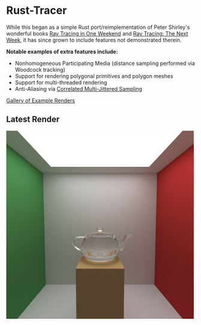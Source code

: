 # Rust-Tracer

While this began as a simple Rust port/reimplementation of Peter Shirley's wonderful books [Ray Tracing in One Weekend](https://smile.amazon.com/Ray-Tracing-Weekend-Minibooks-Book-ebook/dp/B01B5AODD8) and [Ray Tracing: The Next Week](https://smile.amazon.com/Ray-Tracing-Next-Week-Minibooks-ebook/dp/B01CO7PQ8C), it has since grown to include features not demonstrated therein.

**Notable examples of extra features include:**
* Nonhomogeneous Participating Media (distance sampling performed via Woodcock tracking)
* Support for rendering polygonal primitives and polygon meshes
* Support for multi-threaded rendering
* Anti-Aliasing via [Correlated Multi-Jittered Sampling](http://graphics.pixar.com/library/MultiJitteredSampling/paper.pdf)

[Gallery of Example Renders](./renders/README.md)

## Latest Render

<img src="./output.png" title="Snapshot of the current progress" width="500">
